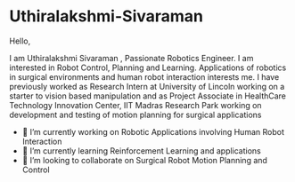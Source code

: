 # Uthiralakshmi-Sivaraman

Hello,

I am Uthiralakshmi Sivaraman , Passionate Robotics Engineer. I am interested in Robot Control, Planning and Learning. Applications of robotics in surgical environments and human robot interaction interests me. I have previously worked as Research Intern at University of Lincoln working on a starter to vision based manipulation and as Project Associate in HealthCare Technology Innovation Center, IIT Madras Research Park working on development and testing of motion planning for surgical applications  

- 🔭 I’m currently working on Robotic Applications involving Human Robot Interaction
- 🌱 I’m currently learning Reinforcement Learning and applications 
- 👯 I’m looking to collaborate on Surgical Robot Motion Planning and Control


